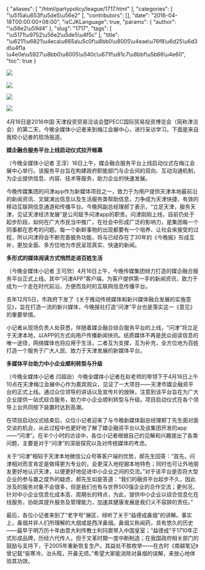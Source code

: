 {
    "aliases": [
        "/html/partypolicy/league/1717.html"
    ],
    "categories": [
        "\u515a\u653f\u5de5\u56e2"
    ],
    "contributors": [],
    "date": "2016-04-18T00:00:00+08:00",
    "isCJKLanguage": true,
    "params": {
        "author": "\u56e2\u59d4"
    },
    "slug": "1717",
    "tags": [
        "\u5171\u9752\u56e2\u5de5\u4f5c"
    ],
    "title": "\u6211\u6821\u4eca\u665a\u5c0f\u8bb0\u8005\u4eae\u76f8\u6d25\u6d3d\u4f1a \u4e0e\u5927\u8bb0\u8005\u540c\u671f\u91c7\u8bbf\u5b66\u4e60",
    "toc": true
}

![](https://cdn.tfls.online/mirror/full/da30845aca1e5c3ad0cede2e0a46e4a8faea280d.jpg) 




![](https://cdn.tfls.online/mirror/full/33cb367076d88a15184c355d2ddc782b456b1807.jpg)




![](https://cdn.tfls.online/mirror/full/e493d3e753f46fc3f6c1775f753b41bf707b66ca.jpg)




![](https://cdn.tfls.online/mirror/full/ec7c2f565d8f315917cf076cab3c03e7b9b0c371.jpg) 







4月16日是2016中国·天津投资贸易洽谈会暨PECC国际贸易投资博览会（简称津洽会）的第二天，今晚全媒体小记者来到梅江会展中心，进行采访学习。下面是来自我校小记者的现场报道。




**媒企融合服务平台上线启动仪式拉开帷幕**




（今晚全媒体小记者 王淳）16日上午，媒企融合服务平台上线启动仪式在梅江会展中心举行。该服务平台旨在构建政府职能部门与企业间的双向、互动沟通机制，为企业提供信息、内容、技术等服务，助力企业的快速发展。




今晚传媒集团的问津app作为新媒体项目之一，致力于为用户提供天津本地最前沿的新闻资讯、文娱演出信息以及生活服务类帮助信息，力争成为天津快捷、有效的移动互联网信息通道和传播平台。今晚网副总经理郝丁表示，“立足天津，服务天津，见证天津经济发展”是公司赋予问津app的职责。问津刚刚上线，目前仍处于起步阶段，如何在广大市民当中推广，在社会中形成广泛的影响力，是集团每一个同事都在思考的问题。每一个新鲜事物的出现都要有一个培养、让社会来接受的过程，所以问津将会不断完善服务功能，将与已经存在了30年的《今晚报》形成互补，更加全面、多方位地为市民呈现真实、快速的新闻。




**多形式的媒体阅读方式悄然走进百姓生活**




（今晚全媒体小记者 王可欣）4月16日上午，今晚传媒集团倾力打造的媒企融合服务平台正式上线。其中“问津APP”客户端，为客户提供第一手的新闻资讯，致力于成为一个走在时代前沿，方便而及时的互联网信息传播平台。




去年12月5日，市政府下发了《关于推动传统媒体和新兴媒体融合发展的实施意见》，旨在打造一流的新兴媒体，今晚报社打造“问津”平台也是落实这一《意见》的重要举措。




小记者从现场负责人处获悉，伴随着媒企融合综合服务平台的上线，“问津”将立足于天津本地，以APP的方式向用户传播新闻快讯。纸质媒体不再是民众阅读信息的唯一途径，网络媒体也将应用于生活，二者互为支撑，互为补充，全方位地为百姓打造一个服务于广大人民、致力于天津发展的新媒体平台。




**多媒体平台助力中小企业顺利转型与升级**




（今晚全媒体小记者 闫超岳）今晚全媒体小记者在赵老师的带领下于4月16日上午10点在天津梅江会展中心作为嘉宾观众，见证了一大项目——天津市媒企融资平台的正式上线。通过众位领导的讲话以及宣传片的放映，注意到该平台旨在为广大企业提供一站式综合服务，助力中小企业顺利转型与升级。项目启动仪式在各个领导上台共同按下装置时达到高潮。




在项目启动仪式结束后，众位小记者迎来了与今晚新媒体副总经理郝丁先生面对面交谈的机会，从此过程中也更好地了解了媒企融资平台以及该集团开发的app——“问津”。在半个小时的访谈中，各位小记者根据自己的见解和兴趣提出了各类问题，主要是对于“问津”的深层探究以及对传统媒体的考虑。




关于“问津”相较于天津本地微信公众号等客户端的优势，郝先生回答：“首先，问津相对而言肯定是做得更为专业的，会更深入地挖掘本地特色；同时也可让外地朋友更好地认识天津，以便更好地促进中小企业之间的交流。”对于该平台是否将大型企业的参与置之度外的疑虑，郝先生如是答道：“我们的融资平台起步不久，因此涉及的服务对象不会很多，但是我们也有与世界500强企业的合作交流；更何况，针对中小企业信息化成本高、周期长的特点，为此，提供中小企业以综合信息化在线服务，协助其提升服务及管理能力，加速其健康发展是我们义不容辞的责任。”




最后，各位小记者来到了“老字号”展区，倾听了关于“益德成鼻烟”的讲解。事实上，鼻烟并非人们所理解的大烟或是西洋鼻烟。鼻烟又称闻药，具有悠久的历史——最早于明万历十年由意大利传教士利玛窦带入中国皇室；“益德成”于1710年正式形成品牌，历经六代传人，但于文革时期一度中断制造；在我国政府相关部门的鼓励与支持下，于2005年重新恢复生产。其益处不胜枚举——在古时《南越笔记》曾记载“驱寒冷，治头眩，开鼻无烦。”希望大家能消除对鼻烟的误解，来放心地体验其功效。




 




  



